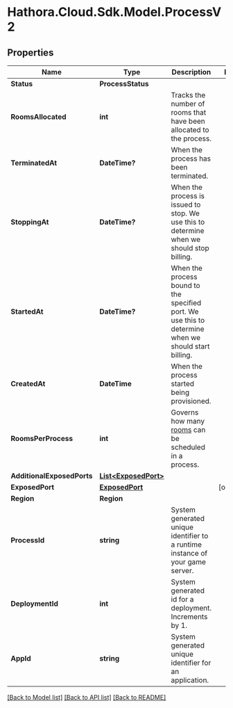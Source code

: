 # Hathora.Cloud.Sdk.Model.ProcessV2

## Properties

Name | Type | Description | Notes
------------ | ------------- | ------------- | -------------
**Status** | **ProcessStatus** |  | 
**RoomsAllocated** | **int** | Tracks the number of rooms that have been allocated to the process. | 
**TerminatedAt** | **DateTime?** | When the process has been terminated. | 
**StoppingAt** | **DateTime?** | When the process is issued to stop. We use this to determine when we should stop billing. | 
**StartedAt** | **DateTime?** | When the process bound to the specified port. We use this to determine when we should start billing. | 
**CreatedAt** | **DateTime** | When the process started being provisioned. | 
**RoomsPerProcess** | **int** | Governs how many [rooms](https://hathora.dev/docs/concepts/hathora-entities#room) can be scheduled in a process. | 
**AdditionalExposedPorts** | [**List&lt;ExposedPort&gt;**](ExposedPort.md) |  | 
**ExposedPort** | [**ExposedPort**](ExposedPort.md) |  | [optional] 
**Region** | **Region** |  | 
**ProcessId** | **string** | System generated unique identifier to a runtime instance of your game server. | 
**DeploymentId** | **int** | System generated id for a deployment. Increments by 1. | 
**AppId** | **string** | System generated unique identifier for an application. | 

[[Back to Model list]](../README.md#documentation-for-models) [[Back to API list]](../README.md#documentation-for-api-endpoints) [[Back to README]](../README.md)

